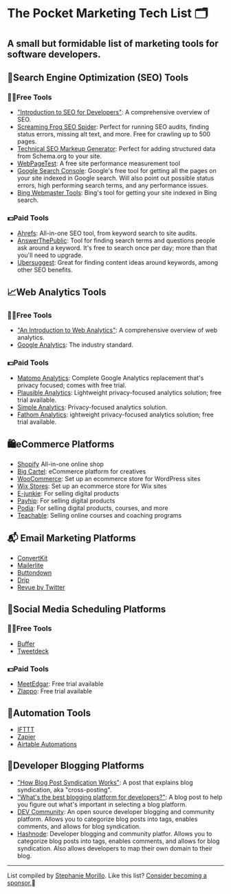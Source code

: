 # The Pocket Marketing Tech List 🗂
A small but formidable list of marketing tools for software developers. 
---

## 🔦Search Engine Optimization (SEO) Tools

### 🙌🏽Free Tools
- ["Introduction to SEO for Developers"](https://www.stephaniemorillo.co/post/introduction-to-seo-for-developers): A comprehensive overview of SEO.
- [Screaming Frog SEO Spider](https://www.screamingfrog.co.uk/seo-spider/): Perfect for running SEO audits, finding status errors, missing alt text, and more. Free for crawling up to 500 pages.
- [Technical SEO Markeup Generator](https://technicalseo.com/tools/schema-markup-generator/): Perfect for adding structured data from Schema.org to your site.
- [WebPageTest](https://www.webpagetest.org/): A free site performance measurement tool
- [Google Search Console](https://search.google.com/search-console/about): Google's free tool for getting all the pages on your site indexed in Google search. Will also point out possible status errors, high performing search terms, and any performance issues.
- [Bing Webmaster Tools](https://www.bing.com/webmasters/about): Bing's tool for getting your site indexed in Bing search.

### 💵Paid Tools
- [Ahrefs](https://ahrefs.com/): All-in-one SEO tool, from keyword search to site audits.
- [AnswerThePublic](https://answerthepublic.com/): Tool for finding search terms and questions people ask around a keyword. It's free to search once per day; more than that you'll need to upgrade.
- [Ubersuggest](https://neilpatel.com/ubersuggest/): Great for finding content ideas around keywords, among other SEO benefits.

## 📈Web Analytics Tools

### 🙌🏽Free Tools
- ["An Introduction to Web Analytics"](https://www.stephaniemorillo.co/post/an-introduction-to-web-analytics): A comprehensive overview of web analytics.
- [Google Analytics](https://analytics.google.com/): The industry standard.

### 💵Paid Tools
- [Matomo Analytics](https://matomo.org/): Complete Google Analytics replacement that's privacy focused; comes with free trial.
- [Plausible Analytics](https://plausible.io/): Lightweight privacy-focused analytics solution; free trial available.
- [Simple Analytics](https://simpleanalytics.com/): Privacy-focused analytics solution.
- [Fathom Analytics](https://usefathom.com/): ightweight privacy-focused analytics solution; free trial available.

## 🛍eCommerce Platforms
- [Shopify](https://www.shopify.com/) All-in-one online shop
- [Big Cartel](https://www.bigcartel.com/): eCommerce platform for creatives
- [WooCommerce](https://woocommerce.com/): Set up an ecommerce store for WordPress sites
- [Wix Stores](https://www.wix.com/app-market/wix-stores): Set up an ecommerce store for Wix sites
- [E-junkie](https://www.e-junkie.com/): For selling digital products
- [Payhip](https://payhip.com/): For selling digital products
- [Podia](https://www.podia.com/): For selling digital products, courses, and more
- [Teachable](https://teachable.com/): Selling online courses and coaching programs

## 📬 Email Marketing Platforms

- [ConvertKit](https://convertkit.com/)
- [Mailerlite](https://www.mailerlite.com/)
- [Buttondown](https://buttondown.email/)
- [Drip](https://www.drip.com/home)
- [Revue by Twitter](https://www.getrevue.co/)

## 👯Social Media Scheduling Platforms

### 🙌🏽Free Tools
- [Buffer](https://buffer.com/app)
- [Tweetdeck](https://tweetdeck.twitter.com/)

### 💵Paid Tools
- [MeetEdgar](https://meetedgar.com/pricing/): Free trial available
- [Zlappo](https://zlappo.com/): Free trial available

## 🤖Automation Tools
- [IFTTT](https://ifttt.com/)
- [Zapier](https://zapier.com/)
- [Airtable Automations](https://support.airtable.com/hc/en-us/articles/360050974153-Automations-Overview)

## 📖Developer Blogging Platforms
- ["How Blog Post Syndication Works"](https://www.stephaniemorillo.co/post/how-blog-post-syndication-works): A post that explains blog syndication, aka "cross-posting".
- ["What's the best blogging platform for developers?"](https://www.stephaniemorillo.co/post/what-s-the-best-blogging-platform-for-developers): A blog post to help you figure out what's important in selecting a blog platform.
- [DEV Community](https://dev.to/): An open source developer blogging and community platform. Allows you to categorize blog posts into tags, enables comments, and allows for blog syndication. 
- [Hashnode](https://hashnode.com/): Developer blogging and community platfor. Allows you to categorize blog posts into tags, enables comments, and allows for blog syndication. Also allows developers to map their own domain to their blog.

---
List compiled by [Stephanie Morillo](https://www.stephaniemorillo.co/links). Like this list? [Consider becoming a sponsor.](https://github.com/sponsors/rubymorillo/)🌸


